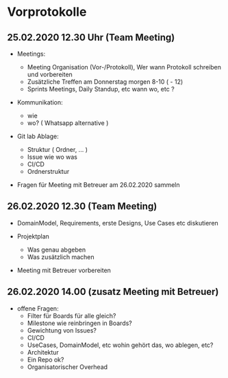 # Vorprotokolle

## 25.02.2020 12.30 Uhr (Team Meeting)

- Meetings:
  - Meeting Organisation (Vor-/Protokoll), Wer wann Protokoll schreiben und vorbereiten
  - Zusätzliche Treffen am Donnerstag morgen 8-10 ( - 12)	
  - Sprints Meetings, Daily Standup, etc wann wo, etc ?

- Kommunikation:
  - wie
  - wo? ( Whatsapp alternative )

- Git lab Ablage:
  - Struktur ( Ordner, ... )
  - Issue wie wo was
  - CI/CD
  - Ordnerstruktur

- Fragen für Meeting mit Betreuer am 26.02.2020 sammeln

## 26.02.2020 12.30 (Team Meeting)
- DomainModel, Requirements, erste Designs, Use Cases etc diskutieren

- Projektplan
  - Was genau abgeben
  - Was zusätzlich machen

- Meeting mit Betreuer vorbereiten


## 26.02.2020 14.00 (zusatz Meeting mit Betreuer)
- offene Fragen:
  - Filter für Boards für alle gleich?
  - Milestone wie reinbringen in Boards?
  - Gewichtung von Issues?
  - CI/CD 
  - UseCases, DomainModel, etc wohin gehört das, wo ablegen, etc?
  - Architektur
  - Ein Repo ok?
  - Organisatorischer Overhead 

